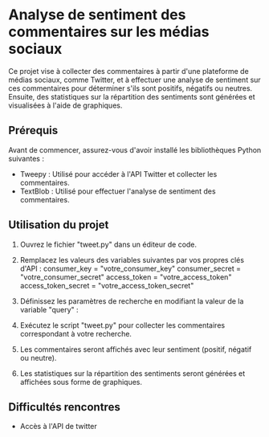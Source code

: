 # Analyse de sentiment des commentaires sur les médias sociaux

Ce projet vise à collecter des commentaires à partir d'une plateforme de médias sociaux, comme Twitter, et à effectuer une analyse de sentiment sur ces commentaires pour déterminer s'ils sont positifs, négatifs ou neutres. Ensuite, des statistiques sur la répartition des sentiments sont générées et visualisées à l'aide de graphiques.

## Prérequis

Avant de commencer, assurez-vous d'avoir installé les bibliothèques Python suivantes :

- Tweepy : Utilisé pour accéder à l'API Twitter et collecter les commentaires.
- TextBlob : Utilisé pour effectuer l'analyse de sentiment des commentaires.


## Utilisation du projet

1. Ouvrez le fichier "tweet.py" dans un éditeur de code.
2. Remplacez les valeurs des variables suivantes par vos propres clés d'API :
consumer_key = "votre_consumer_key"
consumer_secret = "votre_consumer_secret"
access_token = "votre_access_token"
access_token_secret = "votre_access_token_secret"


3. Définissez les paramètres de recherche en modifiant la valeur de la variable "query" :

4. Exécutez le script "tweet.py" pour collecter les commentaires correspondant à votre recherche.
5. Les commentaires seront affichés avec leur sentiment (positif, négatif ou neutre).
6. Les statistiques sur la répartition des sentiments seront générées et affichées sous forme de graphiques.

## Difficultés rencontres

- Accès à l'API de twitter